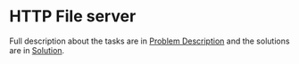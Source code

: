 # HTTP File server

Full description about the tasks are in [Problem Description](https://github.com/Shukti042/Computer-Networks/blob/master/HTTP%20File%20server/Assignment_HTTPFileServer.pdf) and the solutions are in [Solution](https://github.com/Shukti042/Computer-Networks/tree/master/HTTP%20File%20server/Solution). 